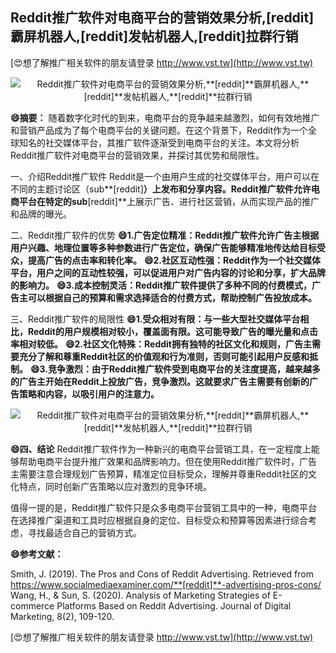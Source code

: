 ## **Reddit推广软件对电商平台的营销效果分析,**[reddit]**霸屏机器人,**[reddit]**发帖机器人,**[reddit]**拉群行销**

[😍想了解推广相关软件的朋友请登录 http://www.vst.tw](http://www.vst.tw)

 <center><img src="https://vst.tw/MP4/tuiguang/png/8.png" alt="Reddit推广软件对电商平台的营销效果分析,**[reddit]**霸屏机器人,**[reddit]**发帖机器人,**[reddit]**拉群行销"></center>

**😄摘要：**
随着数字化时代的到来，电商平台的竞争越来越激烈，如何有效地推广和营销产品成为了每个电商平台的关键问题。在这个背景下，Reddit作为一个全球知名的社交媒体平台，其推广软件逐渐受到电商平台的关注。本文将分析Reddit推广软件对电商平台的营销效果，并探讨其优势和局限性。

一、介绍Reddit推广软件
Reddit是一个由用户生成的社交媒体平台，用户可以在不同的主题讨论区（sub**[reddit]**）上发布和分享内容。Reddit推广软件允许电商平台在特定的sub**[reddit]**上展示广告、进行社区营销，从而实现产品的推广和品牌的曝光。

二、Reddit推广软件的优势
**😄1.广告定位精准：Reddit推广软件允许广告主根据用户兴趣、地理位置等多种参数进行广告定位，确保广告能够精准地传达给目标受众，提高广告的点击率和转化率。**
**😄2.社区互动性强：Reddit作为一个社交媒体平台，用户之间的互动性较强，可以促进用户对广告内容的讨论和分享，扩大品牌的影响力。**
**😄3.成本控制灵活：Reddit推广软件提供了多种不同的付费模式，广告主可以根据自己的预算和需求选择适合的付费方式，帮助控制广告投放成本。**

三、Reddit推广软件的局限性
**😄1.受众相对有限：与一些大型社交媒体平台相比，Reddit的用户规模相对较小，覆盖面有限。这可能导致广告的曝光量和点击率相对较低。**
**😄2.社区文化特殊：Reddit拥有独特的社区文化和规则，广告主需要充分了解和尊重Reddit社区的价值观和行为准则，否则可能引起用户反感和抵制。**
**😄3.竞争激烈：由于Reddit推广软件受到电商平台的关注度提高，越来越多的广告主开始在Reddit上投放广告，竞争激烈。这就要求广告主需要有创新的广告策略和内容，以吸引用户的注意力。**

 <center><img src="https://vst.tw/MP4/tuiguang/png/0.png" alt="Reddit推广软件对电商平台的营销效果分析,**[reddit]**霸屏机器人,**[reddit]**发帖机器人,**[reddit]**拉群行销"></center>

**😄四、结论**
Reddit推广软件作为一种新兴的电商平台营销工具，在一定程度上能够帮助电商平台提升推广效果和品牌影响力。但在使用Reddit推广软件时，广告主需要注意合理规划广告预算，精准定位目标受众，理解并尊重Reddit社区的文化特点，同时创新广告策略以应对激烈的竞争环境。

值得一提的是，Reddit推广软件只是众多电商平台营销工具中的一种，电商平台在选择推广渠道和工具时应根据自身的定位、目标受众和预算等因素进行综合考虑，寻找最适合自己的营销方式。

**😄参考文献：**

Smith, J. (2019). The Pros and Cons of Reddit Advertising. Retrieved from https://www.socialmediaexaminer.com/**[reddit]**-advertising-pros-cons/
Wang, H., & Sun, S. (2020). Analysis of Marketing Strategies of E-commerce Platforms Based on Reddit Advertising. Journal of Digital Marketing, 8(2), 109-120.

[😍想了解推广相关软件的朋友请登录 http://www.vst.tw](http://www.vst.tw)



